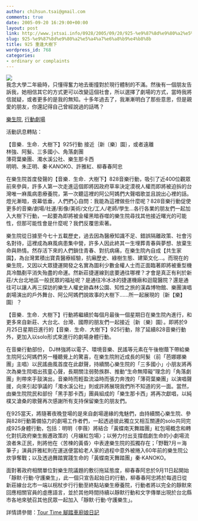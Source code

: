 ```yaml
---
author: chihsun.tsai@gmail.com
comments: true
date: 2005-09-20 16:29:00+00:00
layout: post
link: http://www.jxtsai.info/0928/2005/09/20/925-%e9%87%8d%e9%80%a2%e5%a4%a7%e6%a8%b9%e4%b8%8b/
slug: 925-%e9%87%8d%e9%80%a2%e5%a4%a7%e6%a8%b9%e4%b8%8b
title: 925 重逢大樹下
wordpress_id: 768
categories:
- ordinary or complaints
---
```


![](http://www.jxtsai.info/blog/)  
我念大學二年級時，只懂得奮力地去衝撞對於現行體制的不滿。然後有一個朋友告訴我，她相信其它的方式更可以改變這個社會，所以選擇了劇場的方式，當時我將信就疑，或者更多的是我的無知。十多年過去了，我漸漸明白了那些意思，但是親愛的朋友，你還記得自己曾經說過的話嗎？  
  
[樂生院](http://www.jxtsai.info/blog/), [行動劇場](http://www.jxtsai.info/blog/)  
  
活動訊息轉貼：  
  
【音樂．生命．大樹下】925行動 接近｛新〔樂〕園｝，或者遠離  
林強、阿髮、三多國小、角落劇團  
薄荷葉樂團、濁水溪公社、樂生那卡西  
明明、朱正明、秦‧KANOKO、許雅紅、柳春春阿忠  
  
在樂生院首度發聲的【音樂．生命．大樹下】828音樂行動，吸引了近400位觀眾前來參與，許多人第一次走進這個即將因政府草率決定漠視人權而即將被迫拆的台灣唯一麻風病患療養院，第一次聽這裡的阿公阿媽們大聲唱歌並且說出心裡的話。燈光漸暗，夜幕低垂，人們捫心自問：我能為這裡做些什麼呢？828音樂行動促使更多的音樂/劇場/社運/影像/美術/文化/工人/老師/學生…各行各業的朋友們一起加入大樹下行動，一起要為即將被金權黑暗吞噬的樂生院尋找其他接近曙光的可能性，但那可能性會是什麼呢？我們反覆思索著。   
  
樂生院從日據至今七十五載歷史，過去因為醫療知識不足、錯誤隔離政策、社會污名對待，這裡成為麻風病患集中營，許多人因此終其一生埋葬青春與夢想、放棄生命與熱情。然存活下來的人們鎖住青春、對抗病痛，在樂生院內自成【共生家園】，為台灣累積出寶貴醫療經驗，抗癩歷史、綠樹生態、建築文化…。而現在的樂生院，又因以大眾捷運開發之名實為圖利少數金權人士而正面臨著即將被重型機具冷酷剷平消失殆盡的命運。然新莊捷運線到底要通往哪裡？才會是真正有利於新莊/大台北地區一般民眾的福祉呢？是通往冷冰冰的捷運機廠和迴龍醫院？還是通往可以讓人再三探訪的樂生人權史跡森林公園、知性之旅的漢森博物館、樂團演唱劇場演出的戶外舞台、阿公阿媽們說故事的大樹下……所一起展現的｛新【樂】園｝？   
  
【音樂．生命．大樹下】行動將繼續於每個月最後一個星期日在樂生院內進行，和更多來自新莊、大台北、台灣、國際的朋友們一起接近｛新〔樂〕園｝。即將於9月25日星期日進行的【音樂．生命．大樹下】925行動，除了延續828音樂行動外，更加入以solo形式來進行的劇場身體行動。   
  
在音樂行動部份， DJ林強將以電子、環境音樂、民謠等元素在午後樹蔭下帶給樂生院阿公阿媽們另一種聽覺上的驚喜，在樂生院附近成長的阿髮（前「芭娜娜樂團」主唱）以民謠曲風首度在此獻聲，持續關心樂生院的「三多國小」小朋友將再次為樂生院唱出孩童心聲，長期關注弱勢族群、推動“生命無障礙”理念的「角落劇團」則帶來手鼓演出，音樂時而輕盈流溢時而張力奔洩的「薄荷葉樂團」以演唱聲援，向來引起爭議的「濁水溪公社」則或許將展現我們所不知道的另一面。當然，由樂生院院民和部份「黑手那卡西」團員組成的「樂生那卡西」將再次獻唱，以純樸又滄桑的歌聲再次感謝所有支持保留樂生的朋友們。  
  
在925當天，將隨著夜晚登場的是來自劇場邊緣的鬼魅們，由持續關心樂生院、參與828行動籌備協力的劇場工作者們，一起透過彼此獨立又相互關連的solo共同完成925身體行動，包括：明明（李薇）將結合「黃蝶南天舞踏團」紅包場概念和轉化對抗政府樂生搬遷政策的〈月孃紅包場〉；以勞力付出支撐戲劇生命的小劇場流浪者朱正民，則將他在〈苦楝的黃昏〉中表達樂生院的孤獨存在；「野戰?月＝海筆子」演員許雅紅則在運送便當給老人家的過程中意外被捲入60年前的樂生院公炊爭奪戰；以及透過舞踏實踐生命的「黃蝶南天舞踏團」秦‧KANOKO。  
  
面對著政府相關單位對樂生院議題的敷衍拖延態度，柳春春阿忠於9月11日起開始「靜默‧行動‧守護樂生」，此一個只宣告起始日的行動，柳春春阿忠將於每週日從新莊線台北市一端以柺杖步行行動至終點站樂生療養院，行動者將以完全的靜默來回應相關官員的虛應語言，並於其他時間持續以靜默行動和文字傳單出現於台北縣市各地來號召其他民眾一起加入「靜默‧行動‧守護樂生」。  
  
詳情請參閱：[Tour Time 腳踏車廚娘日記](http://www.jxtsai.info/blog/)

